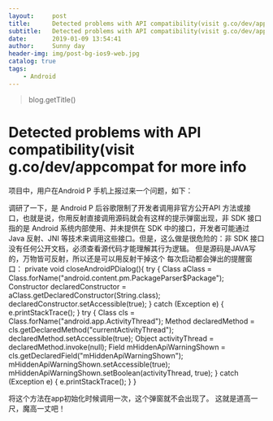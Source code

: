 ```yaml
---
layout:     post
title:      Detected problems with API compatibility(visit g.co/dev/appcompat for more info
subtitle:   Detected problems with API compatibility(visit g.co/dev/appcompat for more info
date:       2019-01-09 13:54:41
author:     Sunny day
header-img: img/post-bg-ios9-web.jpg
catalog: true
tags:
    - Android
---
```

>blog.getTitle() 

# Detected problems with API compatibility(visit g.co/dev/appcompat for more info


项目中，用户在Android P 手机上报过来一个问题，如下：

调研了一下，是 Android P 后谷歌限制了开发者调用非官方公开API 方法或接口，也就是说，你用反射直接调用源码就会有这样的提示弹窗出现，非 SDK 接口指的是 Android 系统内部使用、并未提供在 SDK 中的接口，开发者可能通过 Java 反射、JNI 等技术来调用这些接口。但是，这么做是很危险的：非 SDK 接口没有任何公开文档，必须查看源代码才能理解其行为逻辑。
但是源码是JAVA写的，万物皆可反射，所以还是可以用反射干掉这个 每次启动都会弹出的提醒窗口：
private void closeAndroidPDialog(){ try { Class aClass = Class.forName("android.content.pm.PackageParser$Package"); Constructor declaredConstructor = aClass.getDeclaredConstructor(String.class); declaredConstructor.setAccessible(true); } catch (Exception e) { e.printStackTrace(); } try { Class cls = Class.forName("android.app.ActivityThread"); Method declaredMethod = cls.getDeclaredMethod("currentActivityThread"); declaredMethod.setAccessible(true); Object activityThread = declaredMethod.invoke(null); Field mHiddenApiWarningShown = cls.getDeclaredField("mHiddenApiWarningShown"); mHiddenApiWarningShown.setAccessible(true); mHiddenApiWarningShown.setBoolean(activityThread, true); } catch (Exception e) { e.printStackTrace(); } }

将这个方法在app初始化时候调用一次，这个弹窗就不会出现了。
这就是道高一尺，魔高一丈吧！


